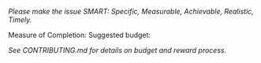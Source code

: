_Please make the issue SMART: Specific, Measurable, Achievable, Realistic, Timely._

Measure of Completion:
Suggested budget:

_See CONTRIBUTING.md for details on budget and reward process._
